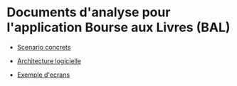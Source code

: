 # Documents d'analyse pour l'application Bourse aux Livres (BAL)

* [Scenario concrets](scenarioDUtilisation.md)

* [Architecture logicielle](classes.md)

* [Exemple d'ecrans](exempleEcrans.md)
